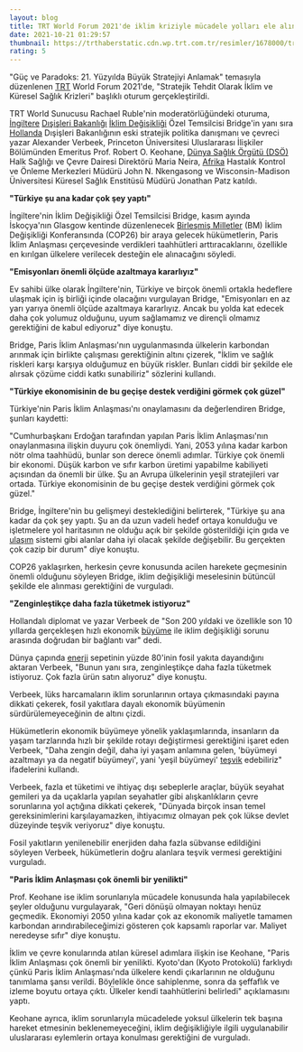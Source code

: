 ```yaml
--- 
layout: blog
title: TRT World Forum 2021'de iklim kriziyle mücadele yolları ele alındı
date: 2021-10-21 01:29:57
thumbnail: https://trthaberstatic.cdn.wp.trt.com.tr/resimler/1678000/trt-world-forum-1678156.jpg
rating: 5
---
```

<p>
	"Güç ve Paradoks: 21. Yüzyılda Büyük Stratejiyi Anlamak" temasıyla düzenlenen <a href="https://www.trthaber.com/etiket/trt/" target="_blank">TRT</a> World Forum 2021'de, "Stratejik Tehdit Olarak İklim ve Küresel Sağlık Krizleri" başlıklı oturum gerçekleştirildi.</p>
<p>
	TRT World Sunucusu Rachael Ruble'nin moderatörlüğündeki oturuma, <a href="https://www.trthaber.com/etiket/ingiltere/" target="_blank">İngiltere</a> <a href="https://www.trthaber.com/etiket/disisleri-bakanligi/" target="_blank">Dışişleri Bakanlığı</a> <a href="https://www.trthaber.com/etiket/iklim-degisikligi/" target="_blank">İklim Değişikliği</a> Özel Temsilcisi Bridge'in yanı sıra <a href="https://www.trthaber.com/etiket/hollanda/" target="_blank">Hollanda</a> Dışişleri Bakanlığının eski stratejik politika danışmanı ve çevreci yazar Alexander Verbeek, Princeton Üniversitesi Uluslararası İlişkiler Bölümünden Emeritus Prof. Robert O. Keohane, <a href="https://www.trthaber.com/etiket/dunya-saglik-orgutu-dso/" target="_blank">Dünya Sağlık Örgütü (DSÖ)</a> Halk Sağlığı ve Çevre Dairesi Direktörü Maria Neira, <a href="https://www.trthaber.com/etiket/afrika/" target="_blank">Afrika</a> Hastalık Kontrol ve Önleme Merkezleri Müdürü John N. Nkengasong ve Wisconsin-Madison Üniversitesi Küresel Sağlık Enstitüsü Müdürü Jonathan Patz katıldı.</p>
<p>
	<strong>"Türkiye şu ana kadar çok şey yaptı"</strong></p>
<p>
	İngiltere'nin İklim Değişikliği Özel Temsilcisi Bridge, kasım ayında İskoçya'nın Glasgow kentinde düzenlenecek <a href="https://www.trthaber.com/etiket/birlesmis-milletler/" target="_blank">Birleşmiş Milletler</a> (BM) İklim Değişikliği Konferansında (COP26) bir araya gelecek hükümetlerin, Paris İklim Anlaşması çerçevesinde verdikleri taahhütleri arttıracaklarını, özellikle en kırılgan ülkelere verilecek desteğin ele alınacağını söyledi.</p>
<p>
	<strong>"Emisyonları önemli ölçüde azaltmaya kararlıyız"</strong></p>
<p>
	Ev sahibi ülke olarak İngiltere'nin, Türkiye ve birçok önemli ortakla hedeflere ulaşmak için iş birliği içinde olacağını vurgulayan Bridge, "Emisyonları en az yarı yarıya önemli ölçüde azaltmaya kararlıyız. Ancak bu yolda kat edecek daha çok yolumuz olduğunu, uyum sağlamamız ve dirençli olmamız gerektiğini de kabul ediyoruz" diye konuştu.</p>
<p>
	Bridge, Paris İklim Anlaşması'nın uygulanmasında ülkelerin karbondan arınmak için birlikte çalışması gerektiğinin altını çizerek, "İklim ve sağlık riskleri karşı karşıya olduğumuz en büyük riskler. Bunları ciddi bir şekilde ele alırsak çözüme ciddi katkı sunabiliriz" sözlerini kullandı.</p>
<p>
	<strong>"Türkiye ekonomisinin de bu geçişe destek verdiğini görmek çok güzel"</strong></p>
<p>
	Türkiye'nin Paris İklim Anlaşması'nı onaylamasını da değerlendiren Bridge, şunları kaydetti:</p>
<p>
	"Cumhurbaşkanı Erdoğan tarafından yapılan Paris İklim Anlaşması'nın onaylanmasına ilişkin duyuru çok önemliydi. Yani, 2053 yılına kadar karbon nötr olma taahhüdü, bunlar son derece önemli adımlar. Türkiye çok önemli bir ekonomi. Düşük karbon ve sıfır karbon üretimi yapabilme kabiliyeti açısından da önemli bir ülke. Şu an Avrupa ülkelerinin yeşil stratejileri var ortada. Türkiye ekonomisinin de bu geçişe destek verdiğini görmek çok güzel."</p>
<p>
	Bridge, İngiltere'nin bu gelişmeyi desteklediğini belirterek, "Türkiye şu ana kadar da çok şey yaptı. Şu an da uzun vadeli hedef ortaya konulduğu ve işletmelere yol haritasının ne olduğu açık bir şekilde gösterildiği için gıda ve <a href="https://www.trthaber.com/etiket/ulasim/" target="_blank">ulaşım</a> sistemi gibi alanlar daha iyi olacak şekilde değişebilir. Bu gerçekten çok cazip bir durum" diye konuştu.</p>
<p>
	COP26 yaklaşırken, herkesin çevre konusunda acilen harekete geçmesinin önemli olduğunu söyleyen Bridge, iklim değişikliği meselesinin bütüncül şekilde ele alınması gerektiğini de vurguladı.</p>
<p>
	<strong>"Zenginleştikçe daha fazla tüketmek istiyoruz"</strong></p>
<p>
	Hollandalı diplomat ve yazar Verbeek de "Son 200 yıldaki ve özellikle son 10 yıllarda gerçekleşen hızlı ekonomik <a href="https://www.trthaber.com/etiket/buyume/" target="_blank">büyüme</a> ile iklim değişikliği sorunu arasında doğrudan bir bağlantı var" dedi.</p>
<p>
	Dünya çapında <a href="https://www.trthaber.com/etiket/enerji/" target="_blank">enerji</a> sepetinin yüzde 80'inin fosil yakıta dayandığını aktaran Verbeek, "Bunun yanı sıra, zenginleştikçe daha fazla tüketmek istiyoruz. Çok fazla ürün satın alıyoruz" diye konuştu.</p>
<p>
	Verbeek, lüks harcamaların iklim sorunlarının ortaya çıkmasındaki payına dikkati çekerek, fosil yakıtlara dayalı ekonomik büyümenin sürdürülemeyeceğinin de altını çizdi.</p>
<p>
	Hükümetlerin ekonomik büyümeye yönelik yaklaşımlarında, insanların da yaşam tarzlarında hızlı bir şekilde rotayı değiştirmesi gerektiğini işaret eden Verbeek, "Daha zengin değil, daha iyi yaşam anlamına gelen, 'büyümeyi azaltmayı ya da negatif büyümeyi', yani 'yeşil büyümeyi' <a href="https://www.trthaber.com/etiket/tesvik/" target="_blank">teşvik</a> edebiliriz" ifadelerini kullandı.</p>
<p>
	Verbeek, fazla et tüketimi ve ihtiyaç dışı sebeplerle araçlar, büyük seyahat gemileri ya da uçaklarla yapılan seyahatler gibi alışkanlıkların çevre sorunlarına yol açtığına dikkati çekerek, "Dünyada birçok insan temel gereksinimlerini karşılayamazken, ihtiyacımız olmayan pek çok lükse devlet düzeyinde teşvik veriyoruz" diye konuştu.</p>
<p>
	Fosil yakıtların yenilenebilir enerjiden daha fazla sübvanse edildiğini söyleyen Verbeek, hükümetlerin doğru alanlara teşvik vermesi gerektiğini vurguladı.</p>
<p>
	<strong>"Paris İklim Anlaşması çok önemli bir yenilikti"</strong></p>
<p>
	Prof. Keohane ise iklim sorunlarıyla mücadele konusunda hala yapılabilecek şeyler olduğunu vurgulayarak, "Geri dönüşü olmayan noktayı henüz geçmedik. Ekonomiyi 2050 yılına kadar çok az ekonomik maliyetle tamamen karbondan arındırabileceğimizi gösteren çok kapsamlı raporlar var. Maliyet neredeyse sıfır" diye konuştu.</p>
<p>
	İklim ve çevre konularında atılan küresel adımlara ilişkin ise Keohane, "Paris İklim Anlaşması çok önemli bir yenilikti. Kyoto'dan (Kyoto Protokolü) farklıydı çünkü Paris İklim Anlaşması'nda ülkelere kendi çıkarlarının ne olduğunu tanımlama şansı verildi. Böylelikle önce sahiplenme, sonra da şeffaflık ve izleme boyutu ortaya çıktı. Ülkeler kendi taahhütlerini belirledi" açıklamasını yaptı.</p>
<p>
	Keohane ayrıca, iklim sorunlarıyla mücadelede yoksul ülkelerin tek başına hareket etmesinin beklenemeyeceğini, iklim değişikliğiyle ilgili uygulanabilir uluslararası eylemlerin ortaya konulması gerektiğini de vurguladı.</p>
